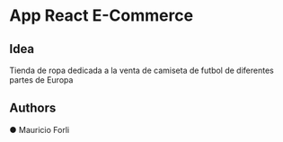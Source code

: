 # App React E-Commerce

## Idea

Tienda de ropa dedicada a la venta de camiseta de futbol de diferentes partes de Europa

## Authors

● Mauricio Forli
